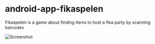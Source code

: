 # android-app-fikaspelen
Fikaspelen is a game about finding items to host a fika party by scanning barcodes

![Screenshot](https://imgur.com/2dq6unx)
